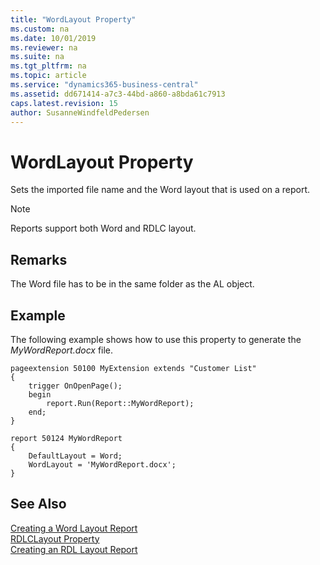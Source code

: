 ```yaml
---
title: "WordLayout Property"
ms.custom: na
ms.date: 10/01/2019
ms.reviewer: na
ms.suite: na
ms.tgt_pltfrm: na
ms.topic: article
ms.service: "dynamics365-business-central"
ms.assetid: dd671414-a7c3-44bd-a860-a8bda61c7913
caps.latest.revision: 15
author: SusanneWindfeldPedersen
---
```


 

# WordLayout Property
Sets the imported file name and the Word layout that is used on a report.


> [!NOTE]
> Reports support both Word and RDLC layout.

## Remarks
The  Word file has to be in the same folder as the AL object. 

## Example
<!--
Code taken from this file: devenv-howto-report-layout
-->
The following example shows how to use this property to generate the *MyWordReport.docx* file.

```
pageextension 50100 MyExtension extends "Customer List"
{
    trigger OnOpenPage();
    begin
        report.Run(Report::MyWordReport);
    end;
}

report 50124 MyWordReport
{
    DefaultLayout = Word;
    WordLayout = 'MyWordReport.docx';
}
```

## See Also  
[Creating a Word Layout Report](../devenv-howto-report-layout.md)    
[RDLCLayout Property](devenv-rdlclayout-property.md)  
[Creating an RDL Layout Report](../devenv-howto-rdl-report-layout.md)  
 